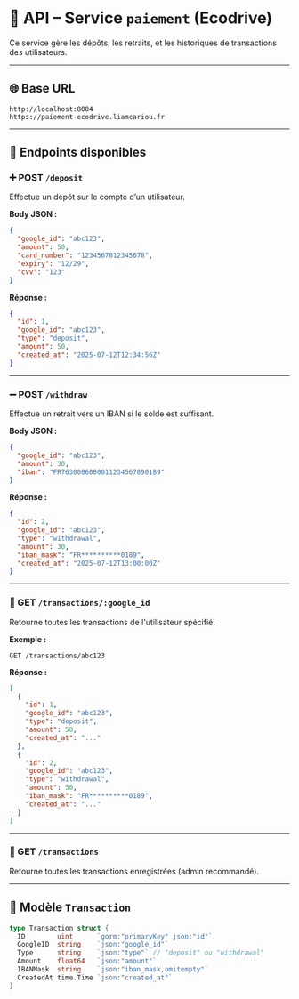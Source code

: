 # 📘 API – Service `paiement` (Ecodrive)

Ce service gère les dépôts, les retraits, et les historiques de transactions des utilisateurs.

---

## 🌐 Base URL

```
http://localhost:8004
https://paiement-ecodrive.liamcariou.fr
```

---

## 📄 Endpoints disponibles

### ➕ POST `/deposit`

Effectue un dépôt sur le compte d’un utilisateur.

**Body JSON :**
```json
{
  "google_id": "abc123",
  "amount": 50,
  "card_number": "1234567812345678",
  "expiry": "12/29",
  "cvv": "123"
}
```

**Réponse :**
```json
{
  "id": 1,
  "google_id": "abc123",
  "type": "deposit",
  "amount": 50,
  "created_at": "2025-07-12T12:34:56Z"
}
```

---

### ➖ POST `/withdraw`

Effectue un retrait vers un IBAN si le solde est suffisant.

**Body JSON :**
```json
{
  "google_id": "abc123",
  "amount": 30,
  "iban": "FR7630006000011234567890189"
}
```

**Réponse :**
```json
{
  "id": 2,
  "google_id": "abc123",
  "type": "withdrawal",
  "amount": 30,
  "iban_mask": "FR**********0189",
  "created_at": "2025-07-12T13:00:00Z"
}
```

---

### 📄 GET `/transactions/:google_id`

Retourne toutes les transactions de l'utilisateur spécifié.

**Exemple :**
```
GET /transactions/abc123
```

**Réponse :**
```json
[
  {
    "id": 1,
    "google_id": "abc123",
    "type": "deposit",
    "amount": 50,
    "created_at": "..."
  },
  {
    "id": 2,
    "google_id": "abc123",
    "type": "withdrawal",
    "amount": 30,
    "iban_mask": "FR**********0189",
    "created_at": "..."
  }
]
```

---

### 📄 GET `/transactions`

Retourne toutes les transactions enregistrées (admin recommandé).

---

## 🧠 Modèle `Transaction`

```go
type Transaction struct {
  ID        uint      `gorm:"primaryKey" json:"id"`
  GoogleID  string    `json:"google_id"`
  Type      string    `json:"type"` // "deposit" ou "withdrawal"
  Amount    float64   `json:"amount"`
  IBANMask  string    `json:"iban_mask,omitempty"`
  CreatedAt time.Time `json:"created_at"`
}
```
